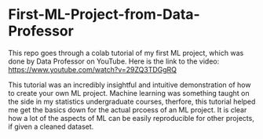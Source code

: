 # First-ML-Project-from-Data-Professor
This repo goes through a colab tutorial of my first ML project, which was done by Data Professor on YouTube. Here is the link to the video: https://www.youtube.com/watch?v=29ZQ3TDGgRQ

This tutorial was an incredibly insightful and intuitive demonstration of how to create your own ML project. Machine learning was something taught on the side in my statistics undergraduate courses, therfore, this tutorial helped me get the basics down for the actual prcoess of an ML project. It is clear how a lot of the aspects of ML can be easily reproducible for other projects, if given a cleaned dataset. 
